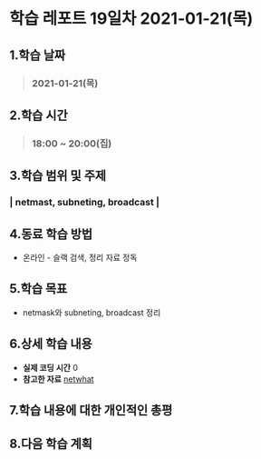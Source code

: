 # 학습 레포트 19일차 2021-01-21(목)
## 1.학습 날짜
> ### 2021-01-21(목)

## 2.학습 시간
> ### 18:00 ~ 20:00(집)

## 3.학습 범위 및 주제
### | netmast, subneting, broadcast |

## 4.동료 학습 방법
- 온라인 - 슬랙 검색, 정리 자료 정독

## 5.학습 목표
- netmask와 subneting, broadcast 정리

## 6.상세 학습 내용
- **실제 코딩 시간** 0
- **참고한 자료** [netwhat](https://www.notion.so/netwhat-f16994257d49440eacc07f8ecf7bb3ce)


## 7.학습 내용에 대한 개인적인 총평


## 8.다음 학습 계획
